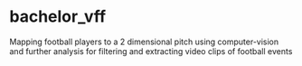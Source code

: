 # bachelor_vff
Mapping football players to a 2 dimensional pitch using computer-vision and further analysis for filtering and extracting video clips of football events

